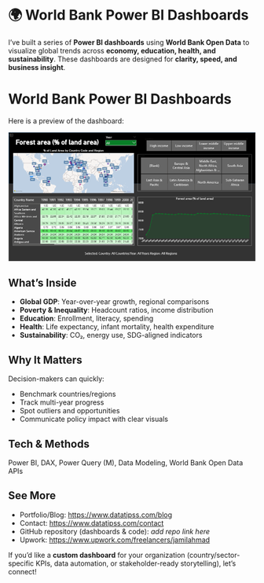 
# 🌍 World Bank Power BI Dashboards

I’ve built a series of **Power BI dashboards** using **World Bank Open Data** to visualize global trends across **economy, education, health, and sustainability**. These dashboards are designed for **clarity, speed, and business insight**.

# World Bank Power BI Dashboards

Here is a preview of the dashboard:

![Dashboard Preview](Screenshot%202025-08-28%20235414.png)

## What’s Inside

- **Global GDP**: Year-over-year growth, regional comparisons
- **Poverty & Inequality**: Headcount ratios, income distribution
- **Education**: Enrollment, literacy, spending
- **Health**: Life expectancy, infant mortality, health expenditure
- **Sustainability**: CO₂, energy use, SDG-aligned indicators

## Why It Matters
Decision-makers can quickly:
- Benchmark countries/regions
- Track multi-year progress
- Spot outliers and opportunities
- Communicate policy impact with clear visuals

## Tech & Methods
Power BI, DAX, Power Query (M), Data Modeling, World Bank Open Data APIs

## See More
- Portfolio/Blog: https://www.datatipss.com/blog  
- Contact: https://www.datatipss.com/contact  
- GitHub repository (dashboards & code): _add repo link here_  
- Upwork: https://www.upwork.com/freelancers/jamilahmad

If you’d like a **custom dashboard** for your organization (country/sector-specific KPIs, data automation, or stakeholder-ready storytelling), let’s connect!
